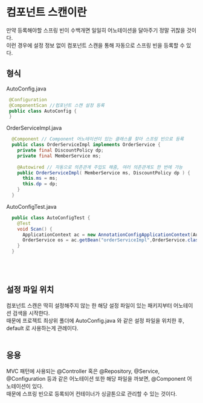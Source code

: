 # 컴포넌트 스캔이란
만약 등록해야할 스프링 빈이 수백개면 일일히 어노테이션을 달아주기 정말 귀찮을 것이다.<br>
이런 경우에 설정 정보 없이 컴포넌트 스캔을 통해 자동으로 스프링 빈을 등록할 수 있다.<br>

## 형식
AutoConfig.java
```java
 @Configuration
 @ComponentScan //컴포넌트 스캔 설정 등록
 public class AutoConfig {
 }
```

OrderServiceImpl.java
```java
  @Component // Component 어노테이션이 있는 클래스를 찾아 스프링 빈으로 등록
  public class OrderServiceImpl implements OrderService {
    private final DiscountPolicy dp;
    private final MemberService ms;
    
    @Autowired // 자동으로 의존관계 주입도 해줌, 여러 의존관계도 한 번에 가능
    public OrderServiceImpl( MemberService ms, DiscountPolicy dp ) {
      this.ms = ms;
      this.dp = dp;
    }
  }
```

AutoConfigTest.java
```java
  public class AutoConfigTest {
    @Test
    void Scan() {
      ApplicationContext ac = new AnnotationConfigApplicationContext(AutoConfig.class);
      OrderService os = ac.getBean("orderServiceImpl",OrderService.class);
    }
  }
```
<br><br>

## 설정 파일 위치
컴포넌트 스캔은 딱히 설정해주지 않는 한 해당 설정 파일이 있는 패키지부터 어노테이션 검색을 시작한다.<br>
때문에 프로젝트 최상위 폴더에 AutoConfig.java 와 같은 설정 파일을 위치한 후, default 로 사용하는게 관례이다.<br><br>

## 응용
MVC 패턴에 사용되는 @Controller 혹은 @Repository, @Service, @Configuration 등과 같은 어노테이션 또한 해당 파일을 까보면,
@Component 어노테이션이 있다.<br>
때문에 스프링 빈으로 등록되어 컨테이너가 싱글톤으로 관리할 수 있는 것이다.
